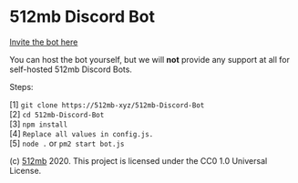 # 512mb Discord Bot

[Invite the bot here](https://discord.com/oauth2/authorize?client_id=766615446744203285&permissions=40&scope=bot)

You can host the bot yourself, but we will **not** provide any support at all for self-hosted 512mb Discord Bots.

Steps:

[1] `git clone https://512mb-xyz/512mb-Discord-Bot` <br>
[2] `cd 512mb-Discord-Bot` <br>
[3] `npm install` <br>
[4] `Replace all values in config.js.` <br>
[5] `node .` or `pm2 start bot.js` <br>

(c) [512mb](https://512mb.tech) 2020. This project is licensed under the CC0 1.0 Universal License.
